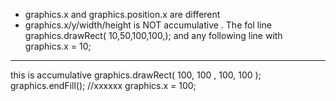 
- graphics.x and graphics.position.x are different
- graphics.x/y/width/height is NOT accumulative . The fol line
        graphics.drawRect( 10,50,100,100,);
            and any following line with 
        graphics.x = 10;
---
this is accumulative
graphics.drawRect( 100, 100 , 100, 100 );
graphics.endFill();
//xxxxxx
graphics.x = 100;
